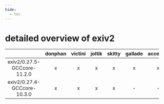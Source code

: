 ```yaml
---
hide:
  - toc
---
```


detailed overview of exiv2
==========================

| |donphan|victini|joltik|skitty|gallade|accelgor|swalot|doduo|
| :---: | :---: | :---: | :---: | :---: | :---: | :---: | :---: | :---: |
|exiv2/0.27.5-GCCcore-11.2.0|x|x|x|x|x|x|x|x|
|exiv2/0.27.4-GCCcore-10.3.0|x|x|x|x|-|-|x|x|

